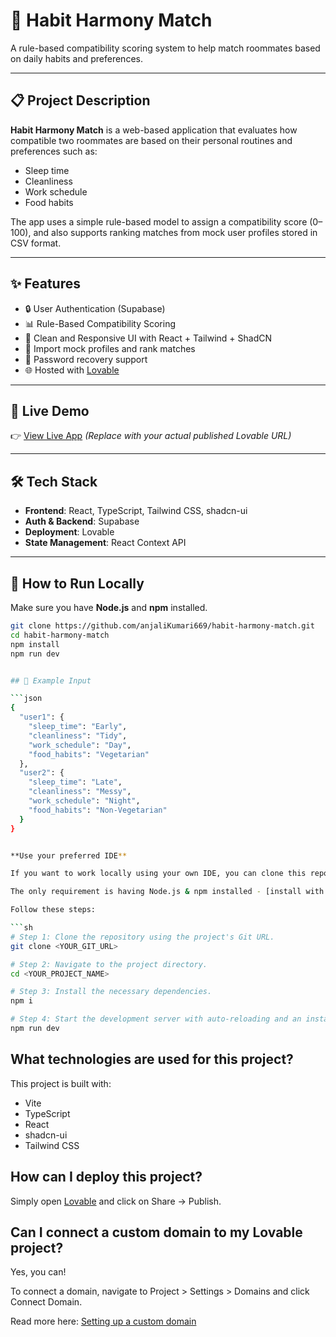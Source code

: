 # 🧠 Habit Harmony Match

A rule-based compatibility scoring system to help match roommates based on daily habits and preferences.

---

## 📋 Project Description

**Habit Harmony Match** is a web-based application that evaluates how compatible two roommates are based on their personal routines and preferences such as:

- Sleep time
- Cleanliness
- Work schedule
- Food habits

The app uses a simple rule-based model to assign a compatibility score (0–100), and also supports ranking matches from mock user profiles stored in CSV format.

---

## ✨ Features

- 🔒 User Authentication (Supabase)
- 📊 Rule-Based Compatibility Scoring
- 🧹 Clean and Responsive UI with React + Tailwind + ShadCN
- 💾 Import mock profiles and rank matches
- 🔐 Password recovery support
- 🌐 Hosted with [Lovable](https://lovable.dev/)

---

## 🚀 Live Demo

👉 [View Live App](https://habit-harmony-match.lovable.app) 
*(Replace with your actual published Lovable URL)*

---

## 🛠️ Tech Stack

- **Frontend**: React, TypeScript, Tailwind CSS, shadcn-ui
- **Auth & Backend**: Supabase
- **Deployment**: Lovable
- **State Management**: React Context API

---

## 📂 How to Run Locally

Make sure you have **Node.js** and **npm** installed.

```bash
git clone https://github.com/anjaliKumari669/habit-harmony-match.git
cd habit-harmony-match
npm install
npm run dev


## 🧪 Example Input

```json
{
  "user1": {
    "sleep_time": "Early",
    "cleanliness": "Tidy",
    "work_schedule": "Day",
    "food_habits": "Vegetarian"
  },
  "user2": {
    "sleep_time": "Late",
    "cleanliness": "Messy",
    "work_schedule": "Night",
    "food_habits": "Non-Vegetarian"
  }
}


**Use your preferred IDE**

If you want to work locally using your own IDE, you can clone this repo and push changes. Pushed changes will also be reflected in Lovable.

The only requirement is having Node.js & npm installed - [install with nvm](https://github.com/nvm-sh/nvm#installing-and-updating)

Follow these steps:

```sh
# Step 1: Clone the repository using the project's Git URL.
git clone <YOUR_GIT_URL>

# Step 2: Navigate to the project directory.
cd <YOUR_PROJECT_NAME>

# Step 3: Install the necessary dependencies.
npm i

# Step 4: Start the development server with auto-reloading and an instant preview.
npm run dev
```



## What technologies are used for this project?

This project is built with:

- Vite
- TypeScript
- React
- shadcn-ui
- Tailwind CSS

## How can I deploy this project?

Simply open [Lovable](https://lovable.dev/projects/04edb6ff-57b8-45b9-87b9-0259822f33f3) and click on Share -> Publish.

## Can I connect a custom domain to my Lovable project?

Yes, you can!

To connect a domain, navigate to Project > Settings > Domains and click Connect Domain.

Read more here: [Setting up a custom domain](https://docs.lovable.dev/tips-tricks/custom-domain#step-by-step-guide)
